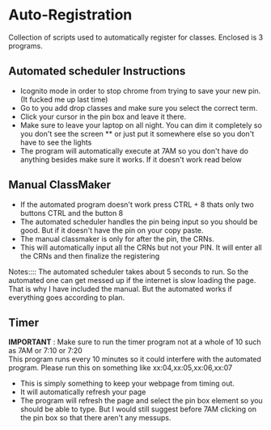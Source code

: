 # Auto-Registration
Collection of scripts used to automatically register for classes. 
Enclosed is 3 programs. 

## Automated scheduler Instructions
* Icognito mode in order to stop chrome from trying to save your new pin. (It fucked me up last time)
* Go to you add drop classes and make sure you select the correct term. 
* Click your cursor in the pin box and leave it there.
* Make sure to leave your laptop on all night. You can dim it completely so you don't see the screen
	** or just put it somewhere else so you don't have to see the lights
* The program will automatically execute at 7AM so you don't have do anything besides make sure it works. If it doesn't work read below


## Manual ClassMaker 
* If the automated program doesn't work press CTRL + 8  thats only two buttons CTRL and the button 8
* The automated scheduler handles the pin being input so you should be good. But if it doesn't have the pin on your copy paste.
* The manual classmaker is only for after the pin, the CRNs. 
* This will automatically input all the CRNs but not your PIN. It will enter all the CRNs and then finalize the registering

Notes::::  The automated scheduler takes about 5 seconds to run. So the automated one can get messed up if the internet is slow loading the page.
That is why I have included the manual. But the automated works if everything goes according to plan.



## Timer	

**IMPORTANT** : Make sure to run the timer program not at a whole of 10 such as 7AM or 7:10 or 7:20  
				This program runs every 10 minutes so it could interfere with the automated program. 
				Please run this on something like xx:04,xx:05,xx:06,xx:07
				
* This is simply something to keep your webpage from timing out. 
* It will automatically refresh your page
* The program will refresh the page and select the pin box element so you should be able to type. But I would still suggest before 7AM clicking on the pin box so that there aren't any messups.


